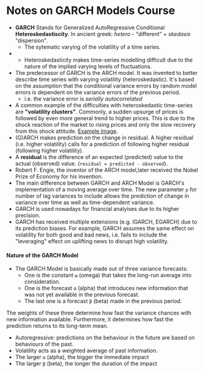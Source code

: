 # Notes on GARCH Models Course

* **GARCH** Stands for Generalized AutoRegressive Conditional **Heteroskedastiscity**. In ancient greek: _hetero_ - "different" + _skedasis_ "dispersion".
  * The sytematic varying of the volatility of a time series.
* * Heteroskedasticity makes time-series modelling difficult due to the nature of the implied varying levels of fluctuations.
* The predecessor of GARCH is the ARCH model. It was invented to better describe time series with varying volatility (heteroskedastic). It's based on the assumption that the conditional variance errors by random model errors is dependent on the variance errors of the previous period. 
  * i.e. the variance error is _serially autocorrelated_
*  A common example of the difficulties with heteroskedastic time-series are **"volatility clusters"**. Commonly, a sudden upsurge of prices is followed by even more general trend to higher prices. This is due to the shock reaction of the market to rising prices and only the slow recovery from this shock attitude. [Example Image](https://external-content.duckduckgo.com/iu/?u=https%3A%2F%2Ftse1.mm.bing.net%2Fth%3Fid%3DOIP.VuWn7iL47b7_3kYHNknDTwHaE4%26pid%3DApi&f=1).
*  (G)ARCH makes prediction on the change in residual. A higher residual (i.e. higher volatility) calls for a prediction of following higher residual (following higher volatility).
*  A **residual** is the difference of an expected (predicted) value to the actual (observed) value. (`residual = predicted - observed`).
* Robert F. Engie, the inventor of the ARCH model,later received the Nobel Prize of Economy for his invention.
* The main difference between GARCH and ARCH Model is GARCH's implementation of a moving average over time. The new parameter `p` for number of lag variances to include allows the prediction of change in variance over time as well as time-dependent variance.
* GARCH is used nowadays for financial analyises due to its higher precision. 
* GARCH has received multiple extensions (e.g. IGARCH, EGARCH) due to its prediction biases. For example, GARCH assumes the same effect on volatility for both good and bad news, i.e. fails to include the "leveraging" effect on uplifting news to disrupt high volatility. 

  
#### Nature of the GARCH Model
* The GARCH Model is basically made out of three variance forecasts:
  * One is the constant `ω` (omega) that takes the long-run average into consideration.
  * One is the forecast `α` (alpha) that introduces new information that was not yet available in the previous forecast.
  * The last one is a forecast `β` (beta) made in the previous period.

The weights of these three determine how fast the variance chances with new information available. Furthermore, it determines how fast the prediction returns to its long-term mean.

* Autoregressive: predictions on the behaviour in the future are based on behaviours of the past.
* Volatility acts as a weighted average of past information.
* The larger `α` (alpha), the bigger the immediate impact
* The larger `β` (beta), the longer the duration of the impact
